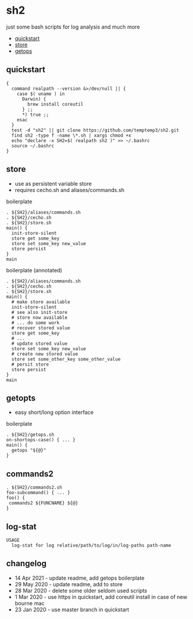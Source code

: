 # sh2

just some bash scripts for log analysis and much more

* [quickstart](#quickstart)
* [store](#store)
* [getops](#store)

## quickstart

```
{
  command realpath --version &>/dev/null || {
    case $( uname ) in
      Darwin) {
        brew install coreutil
      } ;;
      *) true ;;
    esac
  }
  test -d "sh2" || git clone https://github.com/temptemp3/sh2.git
  find sh2 -type f -name \*.sh | xargs chmod +x
  echo "declare -x SH2=$( realpath sh2 )" >> ~/.bashrc
  source ~/.bashrc
}
```

## store

+ use as persistent variable store
+ requires cecho.sh and aliases/commands.sh

boilerplate

```
. ${SH2}/aliases/commands.sh
. ${SH2}/cecho.sh
. ${SH2}/store.sh
main() {
  init-store-silent 
  store get some_key
  store set some_key new_value
  store persist
}
main
```

boilerplate (annotated)

```
. ${SH2}/aliases/commands.sh
. ${SH2}/cecho.sh
. ${SH2}/store.sh
main() {
  # make store available
  init-store-silent 
  # see also init-store
  # store now available
  # ... do some work
  # recover stored value
  store get some_key
  # ...
  # update stored value
  store set some_key new_value
  # create new stored value
  store set some_other_key some_other_value
  # persit store
  store persist
}
main
```

## getopts

* easy short/long option interface

boilerplate

```
. ${SH2}/getops.sh
on-shortops-case() { ... }
main() {
  getops "${@}"
}
```

## commands2

```
. ${SH2}/commands2.sh
foo-subcommand() { ... }
foo() { 
 commands2 ${FUNCNAME} ${@}
}
```

## log-stat

```
USAGE
  log-stat for log relative/path/to/log/in/log-paths path-name
```

## changelog

+ 14 Apr 2021 - update readme, add getops boilerplate
+ 29 May 2020 - update readme, add to store
+ 28 Mar 2020 - delete some older seldom used scripts
+  1 Mar 2020 - use https in quickstart, add coreutil install in case of new bourne mac
+ 23 Jan 2020 - use master branch in quickstart

